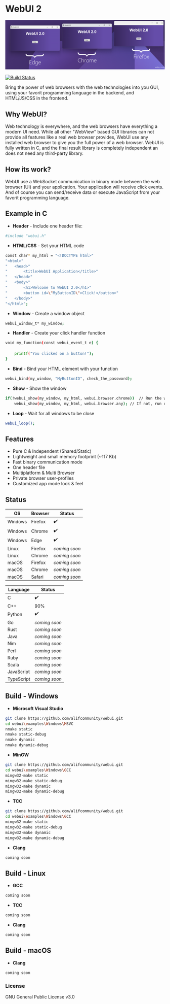 # WebUI 2

![ScreenShot](screenshot.png)

[![Build Status](https://img.shields.io/github/issues/alifcommunity/webui.svg?branch=master)](https://github.com/alifcommunity/webui)

Bring the power of web browsers with the web technologies into you GUI, using your favorit programming language in the backend, and HTML/JS/CSS in the frontend.

## Why WebUI?

Web technology is everywhere, and the web browsers have everything a modern UI need. While all other "WebView" based GUI libraries can not provide all features like a real web browser provides, WebUI use any installed web browser to give you the full power of a web browser. WebUI is fully written in C, and the final result library is completely independent an does not need any third-party library.

## How its work?

WebUI use a WebSocket communication in binary mode between the web browser (UI) and your application. Your application will receive click events. And of course you can send/receive data or execute JavaScript from your favorit programming language. 

## Example in C

- **Header** - Include one header file:
```sh
#include "webui.h"
```

- **HTML/CSS** - Set your HTML code
```sh
const char* my_html = "<!DOCTYPE html>"
"<html>"
"	<head>"
"		<title>WebUI Application</title>"
"	</head>"
"	<body>"
"		<h1>Welcome to WebUI 2.0</h1>"
"		<button id=\"MyButtonID\">Click!</button>"
"	</body>"
"</html>";
```

- **Window** - Create a window object
```sh
webui_window_t* my_window;
```

- **Handler** - Create your click handler function
```sh
void my_function(const webui_event_t e) {

    printf("You clicked on a button!");
}
```

- **Bind** - Bind your HTML element with your function
```sh
webui_bind(my_window, "MyButtonID", check_the_password);
```

- **Show** - Show the window
```sh
if(!webui_show(my_window, my_html, webui.browser.chrome))  // Run the window on Chrome if is available
	webui_show(my_window, my_html, webui.browser.any); // If not, run on any other installed web browser
```

- **Loop** - Wait for all windows to be close
```sh
webui_loop();
```

## Features

- Pure C & Independent (Shared/Static)
- Lightweight and small memory footprint (~117 Kb)
- Fast binary communication mode
- One header file
- Multiplatform & Multi Browser
- Private browser user-profiles
- Customized app mode look & feel

## Status

| OS | Browser  | Status |
| ------ | ------ | ------ |
| Windows | Firefox | ✔️ |
| Windows | Chrome | ✔️ |
| Windows | Edge | ✔️ |
| Linux | Firefox | *coming soon* |
| Linux | Chrome | *coming soon* |
| macOS | Firefox | *coming soon* |
| macOS | Chrome | *coming soon* |
| macOS | Safari | *coming soon* |

| Language | Status |
| ------ | ------ |
| C | ✔️ |
| C++ | 90% |
| Python | ✔️ |
| Go | *coming soon* |
| Rust | *coming soon* |
| Java | *coming soon* |
| Nim | *coming soon* |
| Perl | *coming soon* |
| Ruby | *coming soon* |
| Scala | *coming soon* |
| JavaScript | *coming soon* |
| TypeScript | *coming soon* |

## Build - Windows

- **Microsoft Visual Studio**
```sh
git clone https://github.com/alifcommunity/webui.git
cd webui\examples\Windows\MSVC
nmake static
nmake static-debug
nmake dynamic
nmake dynamic-debug
```

- **MinGW**
```sh
git clone https://github.com/alifcommunity/webui.git
cd webui\examples\Windows\GCC
mingw32-make static
mingw32-make static-debug
mingw32-make dynamic
mingw32-make dynamic-debug
```

- **TCC**
```sh
git clone https://github.com/alifcommunity/webui.git
cd webui\examples\Windows\GCC
mingw32-make static
mingw32-make static-debug
mingw32-make dynamic
mingw32-make dynamic-debug
```

- **Clang**
```sh
coming soon
```

## Build - Linux

- **GCC**
```sh
coming soon
```

- **TCC**
```sh
coming soon
```

- **Clang**
```sh
coming soon
```

## Build - macOS

- **Clang**
```sh
coming soon
```

### License

GNU General Public License v3.0
